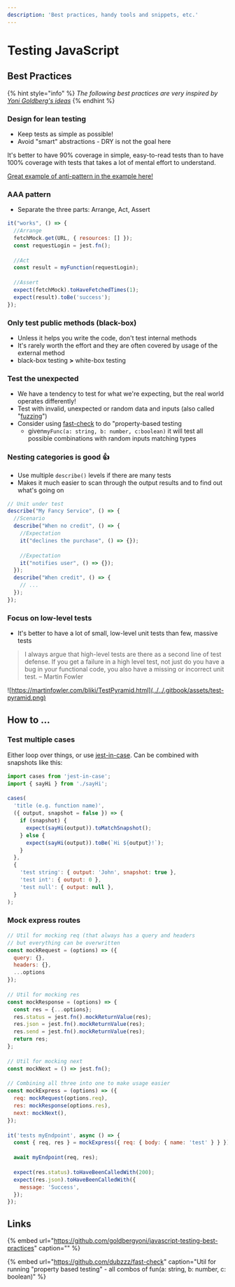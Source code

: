 ```yaml
---
description: 'Best practices, handy tools and snippets, etc.'
---
```


# Testing JavaScript

## Best Practices

{% hint style="info" %}
_The following best practices are very inspired by_ [_Yoni Goldberg's ideas_](https://github.com/goldbergyoni/javascript-testing-best-practices)
{% endhint %}

### Design for lean testing

* Keep tests as simple as possible!
* Avoid "smart" abstractions - DRY is not the goal here

It's better to have 90% coverage in simple, easy-to-read tests than to have 100% coverage with tests that takes a lot of mental effort to understand.

[Great example of anti-pattern in the example here!](https://github.com/goldbergyoni/javascript-testing-best-practices#-%EF%B8%8F13-describe-expectations-in-a-product-language-use-bdd-style-assertions)

### AAA pattern

* Separate the three parts: Arrange, Act, Assert

```javascript
it("works", () => {
  //Arrange
  fetchMock.get(URL, { resources: [] });
  const requestLogin = jest.fn();

  //Act
  const result = myFunction(requestLogin);

  //Assert
  expect(fetchMock).toHaveFetchedTimes(1);
  expect(result).toBe('success');
});


```



### Only test public methods \(black-box\)

* Unless it helps you write the code, don't test internal methods
* It's rarely worth the effort and they are often covered by usage of the external method
* black-box testing **&gt;** white-box testing



### Test the unexpected

* We have a tendency to test for what we're expecting, but the real world operates differently!
* Test with invalid, unexpected or random data and inputs \(also called "[fuzzing](https://en.wikipedia.org/wiki/Fuzzing)"\)
* Consider using [fast-check](https://github.com/dubzzz/fast-check) to do "property-based testing
  * given`myFunc(a: string, b: number, c:boolean)` it will test all possible combinations with random inputs matching types

### Nesting categories is good 👍

* Use multiple `describe()` levels if there are many tests
* Makes it much easier to scan through the output results and to find out what's going on

```javascript
// Unit under test
describe("My Fancy Service", () => {
  //Scenario
  describe("When no credit", () => {
    //Expectation
    it("declines the purchase", () => {});

    //Expectation
    it("notifies user", () => {});
  });
  describe("When credit", () => {
    // ...
  });
});
```

### Focus on low-level tests

* It's better to have a lot of small, low-level unit tests than few, massive tests

> I always argue that high-level tests are there as a second line of test defense. If you get a failure in a high level test, not just do you have a bug in your functional code, you also have a missing or incorrect unit test. – Martin Fowler

![https://martinfowler.com/bliki/TestPyramid.html](../../.gitbook/assets/test-pyramid.png)


## How to ...

### Test multiple cases

Either loop over things, or use [jest-in-case](https://github.com/atlassian/jest-in-case). 
Can be combined with snapshots like this:

```javascript
import cases from 'jest-in-case';
import { sayHi } from './sayHi';

cases(
  'title (e.g. function name)',
  ({ output, snapshot = false }) => {
    if (snapshot) {
      expect(sayHi(output)).toMatchSnapshot();
    } else {
      expect(sayHi(output)).toBe(`Hi ${output}!`);
    }
  },
  {
    'test string': { output: 'John', snapshot: true },
    'test int': { output: 0 },
    'test null': { output: null },
  }
);
```



### Mock express routes

```javascript
// Util for mocking req (that always has a query and headers
// but everything can be overwritten
const mockRequest = (options) => ({ 
  query: {}, 
  headers: {}, 
  ...options 
});

// Util for mocking res
const mockResponse = (options) => {
  const res = {...options};
  res.status = jest.fn().mockReturnValue(res);
  res.json = jest.fn().mockReturnValue(res);
  res.send = jest.fn().mockReturnValue(res);
  return res;
};

// Util for mocking next
const mockNext = () => jest.fn();

// Combining all three into one to make usage easier
const mockExpress = (options) => ({
  req: mockRequest(options.req),
  res: mockResponse(options.res),
  next: mockNext(),
});

it('tests myEndpoint', async () => {
  const { req, res } = mockExpress({ req: { body: { name: 'test' } } });

  await myEndpoint(req, res);

  expect(res.status).toHaveBeenCalledWith(200);
  expect(res.json).toHaveBeenCalledWith({
    message: 'Success',
  });
});
```

## Links

{% embed url="https://github.com/goldbergyoni/javascript-testing-best-practices" caption="" %}

{% embed url="https://github.com/dubzzz/fast-check" caption="Util for running \"property based testing\" - all combos of fun\(a: string, b: number, c: boolean\)" %}


